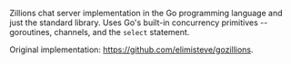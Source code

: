 Zillions chat server implementation in the Go programming language and
just the standard library.  Uses Go's built-in concurrency primitives
-- goroutines, channels, and the `select` statement.

Original implementation: <https://github.com/elimisteve/gozillions>.
